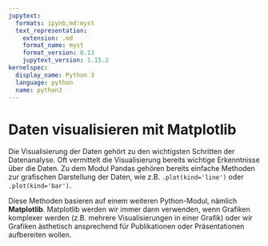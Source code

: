 ```yaml
---
jupytext:
  formats: ipynb,md:myst
  text_representation:
    extension: .md
    format_name: myst
    format_version: 0.13
    jupytext_version: 1.15.2
kernelspec:
  display_name: Python 3
  language: python
  name: python3
---
```


# Daten visualisieren mit Matplotlib

Die Visualisierung der Daten gehört zu den wichtigsten Schritten der
Datenanalyse. Oft vermittelt die Visualisierung bereits wichtige Erkenntnisse
über die Daten. Zu dem Modul Pandas gehören bereits einfache Methoden zur
grafischen Darstellung der Daten, wie z.B. ``.plot(kind='line')`` oder
``.plot(kind='bar')``. 

Diese Methoden basieren auf einem weiteren Python-Modul, nämlich **Matplotlib**.
Matplotlib werden wir immer dann verwenden, wenn Grafiken komplexer werden (z.B.
mehrere Visualisierungen in einer Grafik) oder wir Grafiken ästhetisch
ansprechend für Publikationen oder Präsentationen aufbereiten wollen.
